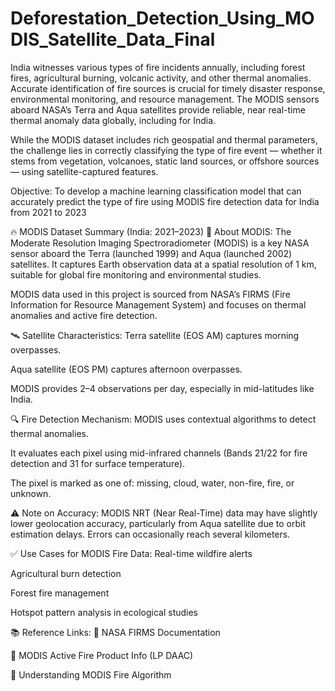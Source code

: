 # Deforestation_Detection_Using_MODIS_Satellite_Data_Final


India witnesses various types of fire incidents annually, including forest fires, agricultural burning, volcanic activity, and other thermal anomalies. Accurate identification of fire sources is crucial for timely disaster response, environmental monitoring, and resource management. The MODIS sensors aboard NASA’s Terra and Aqua satellites provide reliable, near real-time thermal anomaly data globally, including for India.

While the MODIS dataset includes rich geospatial and thermal parameters, the challenge lies in correctly classifying the type of fire event — whether it stems from vegetation, volcanoes, static land sources, or offshore sources — using satellite-captured features.

Objective:
To develop a machine learning classification model that can accurately predict the type of fire using MODIS fire detection data for India from 2021 to 2023

🔥 MODIS Dataset Summary (India: 2021–2023)
📌 About MODIS:
The Moderate Resolution Imaging Spectroradiometer (MODIS) is a key NASA sensor aboard the Terra (launched 1999) and Aqua (launched 2002) satellites. It captures Earth observation data at a spatial resolution of 1 km, suitable for global fire monitoring and environmental studies.

MODIS data used in this project is sourced from NASA’s FIRMS (Fire Information for Resource Management System) and focuses on thermal anomalies and active fire detection.

🛰️ Satellite Characteristics:
Terra satellite (EOS AM) captures morning overpasses.

Aqua satellite (EOS PM) captures afternoon overpasses.

MODIS provides 2–4 observations per day, especially in mid-latitudes like India.

🔍 Fire Detection Mechanism:
MODIS uses contextual algorithms to detect thermal anomalies.

It evaluates each pixel using mid-infrared channels (Bands 21/22 for fire detection and 31 for surface temperature).

The pixel is marked as one of: missing, cloud, water, non-fire, fire, or unknown.

⚠️ Note on Accuracy:
MODIS NRT (Near Real-Time) data may have slightly lower geolocation accuracy, particularly from Aqua satellite due to orbit estimation delays. Errors can occasionally reach several kilometers.

✅ Use Cases for MODIS Fire Data:
Real-time wildfire alerts

Agricultural burn detection

Forest fire management

Hotspot pattern analysis in ecological studies

📚 Reference Links:
🔗 NASA FIRMS Documentation

🔗 MODIS Active Fire Product Info (LP DAAC)

🔗 Understanding MODIS Fire Algorithm
